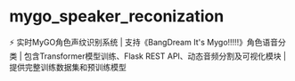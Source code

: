 # mygo_speaker_reconization
⚡ 实时MyGO角色声纹识别系统 | 支持《BangDream It's Mygo!!!!!》角色语音分类 | 包含Transformer模型训练、Flask REST API、动态音频分割及可视化模块 | 提供完整训练数据集和预训练模型
